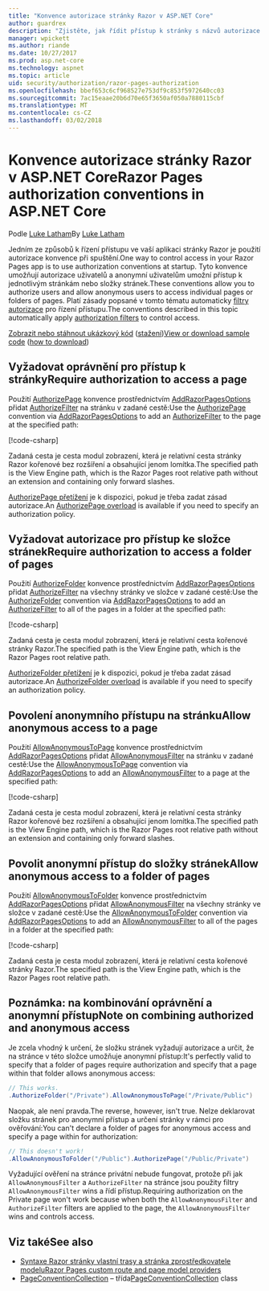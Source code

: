 ```yaml
---
title: "Konvence autorizace stránky Razor v ASP.NET Core"
author: guardrex
description: "Zjistěte, jak řídit přístup k stránky s názvů autorizace uživatelů a anonymní uživatelům umožní přístup k stránky nebo složky stránek."
manager: wpickett
ms.author: riande
ms.date: 10/27/2017
ms.prod: asp.net-core
ms.technology: aspnet
ms.topic: article
uid: security/authorization/razor-pages-authorization
ms.openlocfilehash: bbef653c6cf968527e753df9c853f5972640cc03
ms.sourcegitcommit: 7ac15eaae20b6d70e65f3650af050a7880115cbf
ms.translationtype: MT
ms.contentlocale: cs-CZ
ms.lasthandoff: 03/02/2018
---
```

# <a name="razor-pages-authorization-conventions-in-aspnet-core"></a><span data-ttu-id="ceb93-103">Konvence autorizace stránky Razor v ASP.NET Core</span><span class="sxs-lookup"><span data-stu-id="ceb93-103">Razor Pages authorization conventions in ASP.NET Core</span></span>

<span data-ttu-id="ceb93-104">Podle [Luke Latham](https://github.com/guardrex)</span><span class="sxs-lookup"><span data-stu-id="ceb93-104">By [Luke Latham](https://github.com/guardrex)</span></span>

<span data-ttu-id="ceb93-105">Jedním ze způsobů k řízení přístupu ve vaší aplikaci stránky Razor je použití autorizace konvence při spuštění.</span><span class="sxs-lookup"><span data-stu-id="ceb93-105">One way to control access in your Razor Pages app is to use authorization conventions at startup.</span></span> <span data-ttu-id="ceb93-106">Tyto konvence umožňují autorizace uživatelů a anonymní uživatelům umožní přístup k jednotlivým stránkám nebo složky stránek.</span><span class="sxs-lookup"><span data-stu-id="ceb93-106">These conventions allow you to authorize users and allow anonymous users to access individual pages or folders of pages.</span></span> <span data-ttu-id="ceb93-107">Platí zásady popsané v tomto tématu automaticky [filtry autorizace](xref:mvc/controllers/filters#authorization-filters) pro řízení přístupu.</span><span class="sxs-lookup"><span data-stu-id="ceb93-107">The conventions described in this topic automatically apply [authorization filters](xref:mvc/controllers/filters#authorization-filters) to control access.</span></span>

<span data-ttu-id="ceb93-108">[Zobrazit nebo stáhnout ukázkový kód](https://github.com/aspnet/Docs/tree/master/aspnetcore/security/authorization/razor-pages-authorization/sample) ([stažení](xref:tutorials/index#how-to-download-a-sample))</span><span class="sxs-lookup"><span data-stu-id="ceb93-108">[View or download sample code](https://github.com/aspnet/Docs/tree/master/aspnetcore/security/authorization/razor-pages-authorization/sample) ([how to download](xref:tutorials/index#how-to-download-a-sample))</span></span>

## <a name="require-authorization-to-access-a-page"></a><span data-ttu-id="ceb93-109">Vyžadovat oprávnění pro přístup k stránky</span><span class="sxs-lookup"><span data-stu-id="ceb93-109">Require authorization to access a page</span></span>

<span data-ttu-id="ceb93-110">Použití [AuthorizePage](/dotnet/api/microsoft.extensions.dependencyinjection.pageconventioncollectionextensions.authorizepage) konvence prostřednictvím [AddRazorPagesOptions](/dotnet/api/microsoft.extensions.dependencyinjection.mvcrazorpagesmvcbuilderextensions.addrazorpagesoptions) přidat [AuthorizeFilter](/dotnet/api/microsoft.aspnetcore.mvc.authorization.authorizefilter) na stránku v zadané cestě:</span><span class="sxs-lookup"><span data-stu-id="ceb93-110">Use the [AuthorizePage](/dotnet/api/microsoft.extensions.dependencyinjection.pageconventioncollectionextensions.authorizepage) convention via [AddRazorPagesOptions](/dotnet/api/microsoft.extensions.dependencyinjection.mvcrazorpagesmvcbuilderextensions.addrazorpagesoptions) to add an [AuthorizeFilter](/dotnet/api/microsoft.aspnetcore.mvc.authorization.authorizefilter) to the page at the specified path:</span></span>

[!code-csharp[](razor-pages-authorization/sample/Startup.cs?name=snippet1&highlight=2,4)]

<span data-ttu-id="ceb93-111">Zadaná cesta je cesta modul zobrazení, která je relativní cesta stránky Razor kořenové bez rozšíření a obsahující jenom lomítka.</span><span class="sxs-lookup"><span data-stu-id="ceb93-111">The specified path is the View Engine path, which is the Razor Pages root relative path without an extension and containing only forward slashes.</span></span>

<span data-ttu-id="ceb93-112">[AuthorizePage přetížení](/dotnet/api/microsoft.extensions.dependencyinjection.pageconventioncollectionextensions.authorizepage#Microsoft_Extensions_DependencyInjection_PageConventionCollectionExtensions_AuthorizePage_Microsoft_AspNetCore_Mvc_ApplicationModels_PageConventionCollection_System_String_System_String_) je k dispozici, pokud je třeba zadat zásad autorizace.</span><span class="sxs-lookup"><span data-stu-id="ceb93-112">An [AuthorizePage overload](/dotnet/api/microsoft.extensions.dependencyinjection.pageconventioncollectionextensions.authorizepage#Microsoft_Extensions_DependencyInjection_PageConventionCollectionExtensions_AuthorizePage_Microsoft_AspNetCore_Mvc_ApplicationModels_PageConventionCollection_System_String_System_String_) is available if you need to specify an authorization policy.</span></span>

## <a name="require-authorization-to-access-a-folder-of-pages"></a><span data-ttu-id="ceb93-113">Vyžadovat autorizace pro přístup ke složce stránek</span><span class="sxs-lookup"><span data-stu-id="ceb93-113">Require authorization to access a folder of pages</span></span>

<span data-ttu-id="ceb93-114">Použití [AuthorizeFolder](/dotnet/api/microsoft.extensions.dependencyinjection.pageconventioncollectionextensions.authorizefolder) konvence prostřednictvím [AddRazorPagesOptions](/dotnet/api/microsoft.extensions.dependencyinjection.mvcrazorpagesmvcbuilderextensions.addrazorpagesoptions) přidat [AuthorizeFilter](/dotnet/api/microsoft.aspnetcore.mvc.authorization.authorizefilter) na všechny stránky ve složce v zadané cestě:</span><span class="sxs-lookup"><span data-stu-id="ceb93-114">Use the [AuthorizeFolder](/dotnet/api/microsoft.extensions.dependencyinjection.pageconventioncollectionextensions.authorizefolder) convention via [AddRazorPagesOptions](/dotnet/api/microsoft.extensions.dependencyinjection.mvcrazorpagesmvcbuilderextensions.addrazorpagesoptions) to add an [AuthorizeFilter](/dotnet/api/microsoft.aspnetcore.mvc.authorization.authorizefilter) to all of the pages in a folder at the specified path:</span></span>

[!code-csharp[](razor-pages-authorization/sample/Startup.cs?name=snippet1&highlight=2,5)]

<span data-ttu-id="ceb93-115">Zadaná cesta je cesta modul zobrazení, která je relativní cesta kořenové stránky Razor.</span><span class="sxs-lookup"><span data-stu-id="ceb93-115">The specified path is the View Engine path, which is the Razor Pages root relative path.</span></span>

<span data-ttu-id="ceb93-116">[AuthorizeFolder přetížení](/dotnet/api/microsoft.extensions.dependencyinjection.pageconventioncollectionextensions.authorizefolder#Microsoft_Extensions_DependencyInjection_PageConventionCollectionExtensions_AuthorizeFolder_Microsoft_AspNetCore_Mvc_ApplicationModels_PageConventionCollection_System_String_System_String_) je k dispozici, pokud je třeba zadat zásad autorizace.</span><span class="sxs-lookup"><span data-stu-id="ceb93-116">An [AuthorizeFolder overload](/dotnet/api/microsoft.extensions.dependencyinjection.pageconventioncollectionextensions.authorizefolder#Microsoft_Extensions_DependencyInjection_PageConventionCollectionExtensions_AuthorizeFolder_Microsoft_AspNetCore_Mvc_ApplicationModels_PageConventionCollection_System_String_System_String_) is available if you need to specify an authorization policy.</span></span>

## <a name="allow-anonymous-access-to-a-page"></a><span data-ttu-id="ceb93-117">Povolení anonymního přístupu na stránku</span><span class="sxs-lookup"><span data-stu-id="ceb93-117">Allow anonymous access to a page</span></span>

<span data-ttu-id="ceb93-118">Použití [AllowAnonymousToPage](/dotnet/api/microsoft.extensions.dependencyinjection.pageconventioncollectionextensions.allowanonymoustopage) konvence prostřednictvím [AddRazorPagesOptions](/dotnet/api/microsoft.extensions.dependencyinjection.mvcrazorpagesmvcbuilderextensions.addrazorpagesoptions) přidat [AllowAnonymousFilter](/dotnet/api/microsoft.aspnetcore.mvc.authorization.allowanonymousfilter) na stránku v zadané cestě:</span><span class="sxs-lookup"><span data-stu-id="ceb93-118">Use the [AllowAnonymousToPage](/dotnet/api/microsoft.extensions.dependencyinjection.pageconventioncollectionextensions.allowanonymoustopage) convention via [AddRazorPagesOptions](/dotnet/api/microsoft.extensions.dependencyinjection.mvcrazorpagesmvcbuilderextensions.addrazorpagesoptions) to add an [AllowAnonymousFilter](/dotnet/api/microsoft.aspnetcore.mvc.authorization.allowanonymousfilter) to a page at the specified path:</span></span>

[!code-csharp[](razor-pages-authorization/sample/Startup.cs?name=snippet1&highlight=2,6)]

<span data-ttu-id="ceb93-119">Zadaná cesta je cesta modul zobrazení, která je relativní cesta stránky Razor kořenové bez rozšíření a obsahující jenom lomítka.</span><span class="sxs-lookup"><span data-stu-id="ceb93-119">The specified path is the View Engine path, which is the Razor Pages root relative path without an extension and containing only forward slashes.</span></span>

## <a name="allow-anonymous-access-to-a-folder-of-pages"></a><span data-ttu-id="ceb93-120">Povolit anonymní přístup do složky stránek</span><span class="sxs-lookup"><span data-stu-id="ceb93-120">Allow anonymous access to a folder of pages</span></span>

<span data-ttu-id="ceb93-121">Použití [AllowAnonymousToFolder](/dotnet/api/microsoft.extensions.dependencyinjection.pageconventioncollectionextensions.allowanonymoustofolder) konvence prostřednictvím [AddRazorPagesOptions](/dotnet/api/microsoft.extensions.dependencyinjection.mvcrazorpagesmvcbuilderextensions.addrazorpagesoptions) přidat [AllowAnonymousFilter](/dotnet/api/microsoft.aspnetcore.mvc.authorization.allowanonymousfilter) na všechny stránky ve složce v zadané cestě:</span><span class="sxs-lookup"><span data-stu-id="ceb93-121">Use the [AllowAnonymousToFolder](/dotnet/api/microsoft.extensions.dependencyinjection.pageconventioncollectionextensions.allowanonymoustofolder) convention via [AddRazorPagesOptions](/dotnet/api/microsoft.extensions.dependencyinjection.mvcrazorpagesmvcbuilderextensions.addrazorpagesoptions) to add an [AllowAnonymousFilter](/dotnet/api/microsoft.aspnetcore.mvc.authorization.allowanonymousfilter) to all of the pages in a folder at the specified path:</span></span>

[!code-csharp[](razor-pages-authorization/sample/Startup.cs?name=snippet1&highlight=2,7)]

<span data-ttu-id="ceb93-122">Zadaná cesta je cesta modul zobrazení, která je relativní cesta kořenové stránky Razor.</span><span class="sxs-lookup"><span data-stu-id="ceb93-122">The specified path is the View Engine path, which is the Razor Pages root relative path.</span></span>

## <a name="note-on-combining-authorized-and-anonymous-access"></a><span data-ttu-id="ceb93-123">Poznámka: na kombinování oprávnění a anonymní přístup</span><span class="sxs-lookup"><span data-stu-id="ceb93-123">Note on combining authorized and anonymous access</span></span>

<span data-ttu-id="ceb93-124">Je zcela vhodný k určení, že složku stránek vyžadují autorizace a určit, že na stránce v této složce umožňuje anonymní přístup:</span><span class="sxs-lookup"><span data-stu-id="ceb93-124">It's perfectly valid to specify that a folder of pages require authorization and specify that a page within that folder allows anonymous access:</span></span>

```csharp
// This works.
.AuthorizeFolder("/Private").AllowAnonymousToPage("/Private/Public")
```

<span data-ttu-id="ceb93-125">Naopak, ale není pravda.</span><span class="sxs-lookup"><span data-stu-id="ceb93-125">The reverse, however, isn't true.</span></span> <span data-ttu-id="ceb93-126">Nelze deklarovat složku stránek pro anonymní přístup a určení stránky v rámci pro ověřování:</span><span class="sxs-lookup"><span data-stu-id="ceb93-126">You can't declare a folder of pages for anonymous access and specify a page within for authorization:</span></span>

```csharp
// This doesn't work!
.AllowAnonymousToFolder("/Public").AuthorizePage("/Public/Private") 
```

<span data-ttu-id="ceb93-127">Vyžadující ověření na stránce privátní nebude fungovat, protože při jak `AllowAnonymousFilter` a `AuthorizeFilter` na stránce jsou použity filtry `AllowAnonymousFilter` wins a řídí přístup.</span><span class="sxs-lookup"><span data-stu-id="ceb93-127">Requiring authorization on the Private page won't work because when both the `AllowAnonymousFilter` and `AuthorizeFilter` filters are applied to the page, the `AllowAnonymousFilter` wins and controls access.</span></span>

## <a name="see-also"></a><span data-ttu-id="ceb93-128">Viz také</span><span class="sxs-lookup"><span data-stu-id="ceb93-128">See also</span></span>

* [<span data-ttu-id="ceb93-129">Syntaxe Razor stránky vlastní trasy a stránka zprostředkovatele modelu</span><span class="sxs-lookup"><span data-stu-id="ceb93-129">Razor Pages custom route and page model providers</span></span>](xref:mvc/razor-pages/razor-pages-convention-features)
* <span data-ttu-id="ceb93-130">[PageConventionCollection](/dotnet/api/microsoft.aspnetcore.mvc.applicationmodels.pageconventioncollection) – třída</span><span class="sxs-lookup"><span data-stu-id="ceb93-130">[PageConventionCollection](/dotnet/api/microsoft.aspnetcore.mvc.applicationmodels.pageconventioncollection) class</span></span>
